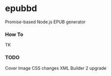 # epubbd
Promise-based Node.js EPUB generator

### How To
TK

### TODO
Cover Image
CSS changes
XML Builder 2 upgrade

